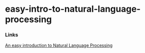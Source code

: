 # easy-intro-to-natural-language-processing

### Links

[An easy introduction to Natural Language Processing](https://towardsdatascience.com/an-easy-introduction-to-natural-language-processing-b1e2801291c1)
